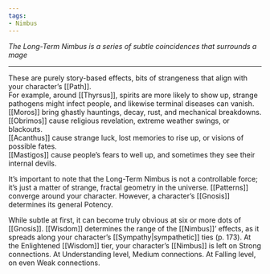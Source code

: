 ```yaml
---
tags:
- Nimbus
---
```


_The Long-Term Nimbus is a series of subtle coincidences that surrounds a mage_

---

These are purely story-based effects, bits of strangeness that align with your character’s [[Path]].\
For example, around [[Thyrsus]], spirits are more likely to show up, strange pathogens might infect people, and likewise terminal diseases can vanish.\
[[Moros]] bring ghastly hauntings, decay, rust, and mechanical breakdowns.\
[[Obrimos]] cause religious revelation, extreme weather swings, or blackouts.\
[[Acanthus]] cause strange luck, lost memories to rise up, or visions of possible fates.\
[[Mastigos]] cause people’s fears to well up, and sometimes they see their internal devils. 

It’s important to note that the Long-Term Nimbus is not a controllable force; it’s just a matter of strange, fractal geometry in the universe. [[Patterns]] converge around your character. However, a character’s [[Gnosis]] determines its general Potency.

While subtle at first, it can become truly obvious at six or more dots of [[Gnosis]]. [[Wisdom]] determines the range of the [[Nimbus]]’ effects, as it spreads along your character’s [[Sympathy|sympathetic]] ties (p. 173). At the Enlightened [[Wisdom]] tier, your character’s [[Nimbus]] is left on Strong connections. At Understanding level, Medium connections. At Falling level, on even Weak connections.

